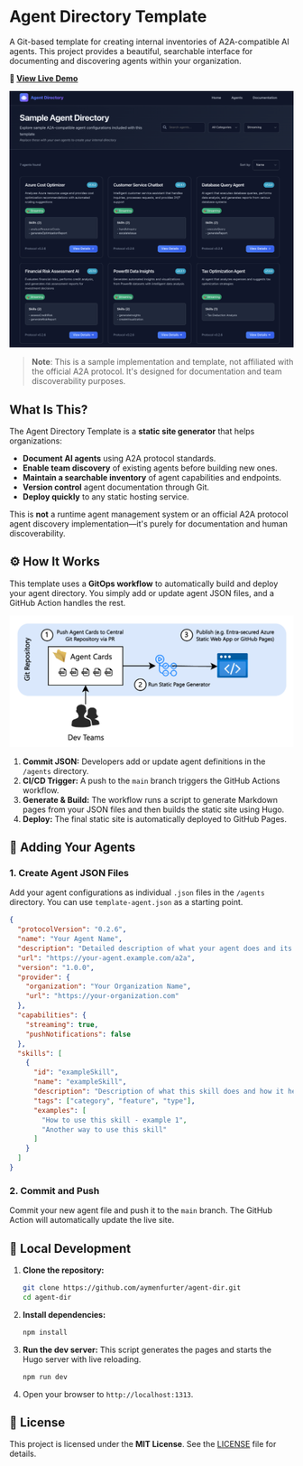 # Agent Directory Template

A Git-based template for creating internal inventories of A2A-compatible AI agents. This project provides a beautiful, searchable interface for documenting and discovering agents within your organization.

**🌟 [View Live Demo](https://aymenfurter.github.io/agent-dir/)**

![Agent Directory Screenshot](https://raw.githubusercontent.com/aymenfurter/agent-dir/main/screenshot.png)

> **Note**: This is a sample implementation and template, not affiliated with the official A2A protocol. It's designed for documentation and team discoverability purposes.

## What Is This?

The Agent Directory Template is a **static site generator** that helps organizations:

- **Document AI agents** using A2A protocol standards.
- **Enable team discovery** of existing agents before building new ones.
- **Maintain a searchable inventory** of agent capabilities and endpoints.
- **Version control** agent documentation through Git.
- **Deploy quickly** to any static hosting service.

This is **not** a runtime agent management system or an official A2A protocol agent discovery implementation—it's purely for documentation and human discoverability.

## ⚙️ How It Works

This template uses a **GitOps workflow** to automatically build and deploy your agent directory. You simply add or update agent JSON files, and a GitHub Action handles the rest.

![Agent Directory Workflow Diagram](https://raw.githubusercontent.com/aymenfurter/agent-dir/main/workflow.png)

1.  **Commit JSON:** Developers add or update agent definitions in the `/agents` directory.
2.  **CI/CD Trigger:** A push to the `main` branch triggers the GitHub Actions workflow.
3.  **Generate & Build:** The workflow runs a script to generate Markdown pages from your JSON files and then builds the static site using Hugo.
4.  **Deploy:** The final static site is automatically deployed to GitHub Pages.

## 🔧 Adding Your Agents

### 1. Create Agent JSON Files

Add your agent configurations as individual `.json` files in the `/agents` directory. You can use `template-agent.json` as a starting point.

```json
{
  "protocolVersion": "0.2.6",
  "name": "Your Agent Name",
  "description": "Detailed description of what your agent does and its main capabilities.",
  "url": "https://your-agent.example.com/a2a",
  "version": "1.0.0",
  "provider": {
    "organization": "Your Organization Name",
    "url": "https://your-organization.com"
  },
  "capabilities": {
    "streaming": true,
    "pushNotifications": false
  },
  "skills": [
    {
      "id": "exampleSkill",
      "name": "exampleSkill",
      "description": "Description of what this skill does and how it helps users.",
      "tags": ["category", "feature", "type"],
      "examples": [
        "How to use this skill - example 1",
        "Another way to use this skill"
      ]
    }
  ]
}
```

### 2. Commit and Push

Commit your new agent file and push it to the `main` branch. The GitHub Action will automatically update the live site.

## 🚀 Local Development

1.  **Clone the repository:**
    ```sh
    git clone https://github.com/aymenfurter/agent-dir.git
    cd agent-dir
    ```
2.  **Install dependencies:**
    ```sh
    npm install
    ```
3.  **Run the dev server:**
    This script generates the pages and starts the Hugo server with live reloading.
    ```sh
    npm run dev
    ```
4.  Open your browser to `http://localhost:1313`.

## 📄 License

This project is licensed under the **MIT License**. See the [LICENSE](LICENSE) file for details.
